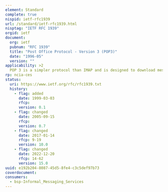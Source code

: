 ```yaml
---
element: Standard
complete: true
nispid: ietf-rfc1939
url: /standard/ietf-rfc1939.html
nisptag: "IETF RFC 1939"
orgid: ietf
document:
  org: ietf
  pubnum: "RFC 1939"
  title: "Post Office Protocol - Version 3 (POP3)"
  date: "1996-05"
  version: ""
applicability: >2
  POP 3 is a simpler protocol than IMAP and is designed to download messages from a mail server on the Internet to a single PC, the message is then deleted from the mail server. Use when accessing a remote E-mail mailbox on the Internet or intranet when the user has only a single computer to which all mail is down loaded.
rp: ncia-ces
status:
  uri: https://www.ietf.org/rfc/rfc1939.txt
  history: 
    - flag: added
      date: 1999-03-03
      rfcp: 
      version: 0.1
    - flag: changed
      date: 2005-09-15
      rfcp: 
      version: 0.7
    - flag: changed
      date: 2017-01-14
      rfcp: 9-19
      version: 10.0
    - flag: changed
      date: 2022-12-20
      rfcp: 14-62
      version: 15.0
uuid: e192b204-8087-45d5-8fe4-c3c5def97b73
coverdocument:
consumers:
  - bsp-Informal_Messaging_Services
---
```

